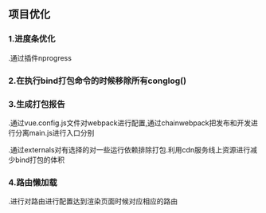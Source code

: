  ## 项目优化
 ### 1.进度条优化
 .通过插件nprogress 
 ### 2.在执行bind打包命令的时候移除所有conglog()
 ### 3.生成打包报告
 .通过vue.config.js文件对webpack进行配置,通过chainwebpack把发布和开发进行分离main.js进行入口分别

 .通过externals对有选择的对一些运行依赖排除打包.利用cdn服务线上资源进行减少bind打包的体积
 ### 4.路由懒加载
 .进行对路由进行配置达到渲染页面时候对应相应的路由
 
